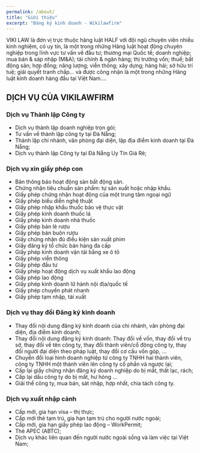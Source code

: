 ```yaml
---
permalink: /about/
title: "Giới thiệu"
excerpt: "Đăng ký kinh doanh - Wikilawfirm"
---
```


VIKI LAW  là đơn vị trực thuộc hãng luật HALF với đội ngũ chuyên viên nhiều kinh nghiệm, có uy tín, là một trong những Hãng luật hoạt động chuyên nghiệp trong lĩnh vực tư vấn về đầu tư; thương mại Quốc tế; doanh nghiệp; mua bán & sáp nhập (M&A); tài chính & ngân hàng; thị trường vốn; thuế; bất động sản; hợp đồng; năng lượng; viễn thông; xây dựng; hàng hải; sở hữu trí tuệ; giải quyết tranh chấp… và được công nhận là một trong những Hãng luật kinh doanh hàng đầu tại Việt Nam.…

## DỊCH VỤ CỦA VIKILAWFIRM

### Dịch vụ Thành lập Công ty
- Dịch vụ thành lập doanh nghiệp trọn gói;
- Tư vấn về thành lập công ty tại Đà Nẵng;
- Thành lập chi nhánh, văn phòng đại diện, lập địa điểm kinh doanh tại Đà Nẵng;
- Dịch vụ thành lập Công ty tại Đà Nẵng Uy Tín Giá Rẻ;

### Dịch vụ xin giấy phép con 
- Bản thông báo hoạt động sàn bất động sản.
- Chứng nhận tiêu chuẩn sản phẩm: tự sản xuất hoặc nhập khẩu.
- Giấy phép chứng nhận hoạt động của một trung tâm ngoại ngữ
- Giấy phép biểu diễn nghệ thuật
- Giấy phép nhập khẩu thuốc bảo vệ thực vật
- Giấy phép kinh doanh thuốc lá
- Giấy phép kinh doanh nhà thuốc
- Giấy phép bán lẻ rượu
- Giấy phép bán buôn rượu
- Giấy chứng nhận đủ điều kiện sản xuất phim
- Giấy đăng ký tổ chức bán hàng đa cấp
- Giấy phép kinh doanh vận tải bằng xe ô tô
- Giấy phép viễn thông
- Giấy phép đầu tư
- Giấy phép hoạt động dịch vụ xuất khẩu lao động
- Giấy phép lao động
- Giấy phép kinh doanh lữ hành nội địa/quốc tế
- Giấy phép chuyển phát nhanh
- Giấy phép tạm nhập, tái xuất

### Dịch vụ thay đổi Đăng ký kinh doanh
- Thay đổi nội dung đăng ký kinh doanh của chi nhánh, văn phòng đại diện, địa điểm kinh doanh;
- Thay đổi nội dung đăng ký kinh doanh: Thay đổi về vốn, thay đổi về trụ sở, thay đổi về tên công ty, thay đổi thành viên/cổ đông công ty, thay đổi người đại diện theo pháp luật, thay đổi cơ cấu vốn góp, …
- Chuyển đổi loại hình doanh nghiệp từ công ty TNHH hai thành viên, công ty TNHH một thành viên lên công ty cổ phần và ngược lại;
- Cấp lại giấy chứng nhận đăng ký doanh nghiệp do bị mất, thất lạc, rách;
- Cấp lại dấu công ty do bị mất, hư hỏng …
- Giải thể công ty, mua bán, sát nhập, hợp nhất, chia tách công ty.

###  Dịch vụ xuất nhập cảnh
- Cấp mới, gia hạn visa – thị thực;
- Cấp mới thẻ tạm trú, gia hạn tạm trú cho người nước ngoài;
- Cấp mới, gia hạn giấy phép lao động – WorkPermit;
- Thẻ APEC (ABTC);
- Dịch vụ khác liên quan đến người nước ngoài sống và làm việc tại Việt Nam;

